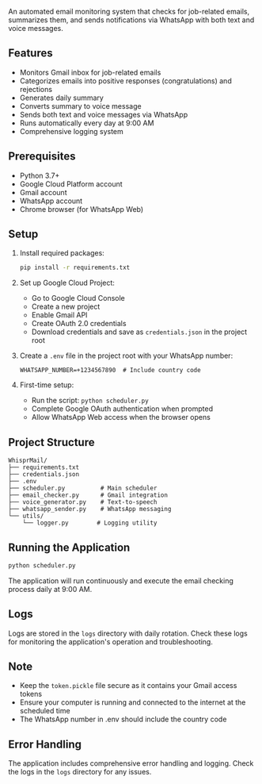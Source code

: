 

An automated email monitoring system that checks for job-related emails, summarizes them, and sends notifications via WhatsApp with both text and voice messages.

## Features

- Monitors Gmail inbox for job-related emails
- Categorizes emails into positive responses (congratulations) and rejections
- Generates daily summary
- Converts summary to voice message
- Sends both text and voice messages via WhatsApp
- Runs automatically every day at 9:00 AM
- Comprehensive logging system

## Prerequisites

- Python 3.7+
- Google Cloud Platform account
- Gmail account
- WhatsApp account
- Chrome browser (for WhatsApp Web)

## Setup

1. Install required packages:

   ```bash
   pip install -r requirements.txt
   ```

2. Set up Google Cloud Project:
   - Go to Google Cloud Console
   - Create a new project
   - Enable Gmail API
   - Create OAuth 2.0 credentials
   - Download credentials and save as `credentials.json` in the project root

3. Create a `.env` file in the project root with your WhatsApp number:

   ```env
   WHATSAPP_NUMBER=+1234567890  # Include country code
   ```

4. First-time setup:
   - Run the script: `python scheduler.py`
   - Complete Google OAuth authentication when prompted
   - Allow WhatsApp Web access when the browser opens

## Project Structure

```
WhisprMail/
├── requirements.txt
├── credentials.json
├── .env
├── scheduler.py          # Main scheduler
├── email_checker.py      # Gmail integration
├── voice_generator.py    # Text-to-speech
├── whatsapp_sender.py    # WhatsApp messaging
└── utils/
    └── logger.py        # Logging utility
```

## Running the Application

```bash
python scheduler.py
```

The application will run continuously and execute the email checking process daily at 9:00 AM.

## Logs

Logs are stored in the `logs` directory with daily rotation. Check these logs for monitoring the application's operation and troubleshooting.

## Note

- Keep the `token.pickle` file secure as it contains your Gmail access tokens
- Ensure your computer is running and connected to the internet at the scheduled time
- The WhatsApp number in .env should include the country code

## Error Handling

The application includes comprehensive error handling and logging. Check the logs in the `logs` directory for any issues.